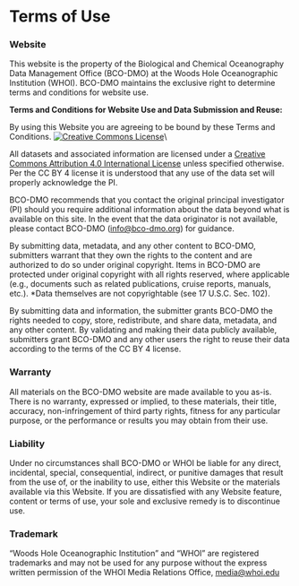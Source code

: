 # Terms of Use

### Website

This website is the property of the Biological and Chemical Oceanography Data Management Office (BCO-DMO) at the Woods Hole Oceanographic Institution (WHOI). BCO-DMO maintains the exclusive right to determine terms and conditions for website use.

**Terms and Conditions for Website Use and Data Submission and Reuse:**

By using this Website you are agreeing to be bound by these Terms and Conditions. [![Creative Commons License](https://i.creativecommons.org/l/by/4.0/88x31.png)](http://creativecommons.org/licenses/by/4.0/)\


All datasets and associated information are licensed under a [Creative Commons Attribution 4.0 International License](http://creativecommons.org/licenses/by/4.0/) unless specified otherwise. Per the CC BY 4 license it is understood that any use of the data set will properly acknowledge the PI.

BCO-DMO recommends that you contact the original principal investigator (PI) should you require additional information about the data beyond what is available on this site. In the event that the data originator is not available, please contact BCO-DMO ([info@bco-dmo.org](mailto:info@bco-dmo.org)) for guidance.&#x20;

By submitting data, metadata, and any other content to BCO-DMO, submitters warrant that they own the rights to the content and are authorized to do so under original copyright. Items in BCO-DMO are protected under original copyright with all rights reserved, where applicable (e.g., documents such as related publications, cruise reports, manuals, etc.). \*Data themselves are not copyrightable (see 17 U.S.C. Sec. 102).

By submitting data and information, the submitter grants BCO-DMO the rights needed to copy, store, redistribute, and share data, metadata, and any other content. By validating and making their data publicly available, submitters grant BCO-DMO and any other users the right to reuse their data according to the terms of the CC BY 4 license.

### Warranty&#x20;

All materials on the BCO-DMO website are made available to you as-is. There is no warranty, expressed or implied, to these materials, their title, accuracy, non-infringement of third party rights, fitness for any particular purpose, or the performance or results you may obtain from their use.

### Liability

Under no circumstances shall BCO-DMO or WHOI be liable for any direct, incidental, special, consequential, indirect, or punitive damages that result from the use of, or the inability to use, either this Website or the materials available via this Website. If you are dissatisfied with any Website feature, content or terms of use, your sole and exclusive remedy is to discontinue use.

### Trademark

“Woods Hole Oceanographic Institution” and “WHOI” are registered trademarks and may not be used for any purpose without the express written permission of the WHOI Media Relations Office, [media@whoi.edu](mailto:media@whoi.edu)

